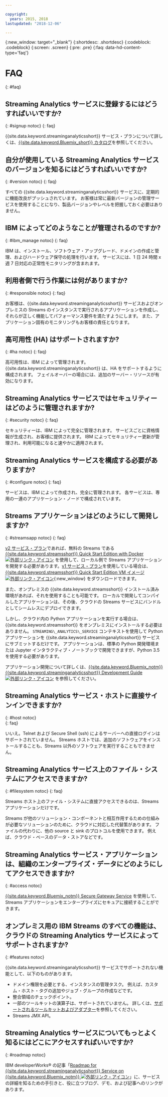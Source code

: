 ```yaml
---

copyright:
  years: 2015, 2018
lastupdated: "2018-12-06"

---
```


<!-- Attribute definitions -->
{:new_window: target="_blank"}
{:shortdesc: .shortdesc}
{:codeblock: .codeblock}
{:screen: .screen}
{:pre: .pre}
{:faq: data-hd-content-type='faq'}

# FAQ
{: #faq}

## Streaming Analytics サービスに登録するにはどうすればいいですか?
{: #signup notoc}
{: faq}  

{{site.data.keyword.streaminganalyticsshort}} サービス・プランについて詳しくは、[{{site.data.keyword.Bluemix_short}} カタログ](https://{DomainName}/catalog/services/streaming-analytics)を参照してください。

## 自分が使用している Streaming Analytics サービスのバージョンを知るにはどうすればいいですか?
{: #version notoc}
{: faq}   

すべての {{site.data.keyword.streaminganalyticsshort}} サービスに、定期的に機能改良がプッシュされています。 お客様は常に最新バージョンの管理サービスを使用することになり、製品バージョンやレベルを把握しておく必要はありません。

## IBM によってどのようなことが管理されるのですか?
{: #ibm_manage notoc}
{: faq}   

IBM は、インストール、ソフトウェア・アップグレード、ドメインの作成と管理、およびハードウェア保守の処理を行います。 サービスには、1 日 24 時間 x 週 7 日対応の正常性モニタリングが含まれます。


## 利用者側で行う作業には何がありますか?  
{: #responsible notoc}
{: faq}

お客様は、{{site.data.keyword.streaminganalyticsshort}} サービスおよびオンプレミスの Streams のインスタンスで実行されるアプリケーションを作成し、それらが正しく機能してパフォーマンス要件を満たすようにします。 また、アプリケーション固有のモニタリングもお客様の責任となります。

## 高可用性 (HA) はサポートされますか?
{: #ha notoc}
{: faq}

高可用性は、IBM によって管理されます。 {{site.data.keyword.streaminganalyticsshort}} は、HA をサポートするように構成されます。 フェイルオーバーの場合には、追加のサーバー・リソースが有効になります。

## Streaming Analytics サービスではセキュリティーはどのように管理されますか?
{: #security notoc}
{: faq}   

セキュリティーは、IBM によって完全に管理されます。 サービスごとに資格情報が生成され、お客様に提供されます。 IBM によってセキュリティー更新が管理され、利用可能になると速やかに適用されます。

## Streaming Analytics サービスを構成する必要がありますか?  
{: #configure notoc}
{: faq}

サービスは、IBM によって作成され、完全に管理されます。 各サービスは、専用の一連のアプリケーション・ノードで構成されています。

## Streams アプリケーションはどのようにして開発しますか?
{: #streamsapp notoc}
{: faq}

[v2 サービス・プラン](/docs/services/StreamingAnalytics/service_plans.html)であれば、無料の Streams である [{{site.data.keyword.streamsshort}} Quick Start Edition with Docker ![外部リンク・アイコン](../../icons/launch-glyph.svg "外部リンク・アイコン")](http://ibmstreams.github.io/streamsx.documentation/docs/4.3/qse-install-docker/) を使用して、ローカル側で Streams アプリケーションを開発する必要があります。[v1 サービス・プラン](/docs/services/StreamingAnalytics/service_plans.html)を使用している場合は、[{{site.data.keyword.streamsshort}} Quick Start Edition VM イメージ ![外部リンク・アイコン](../../icons/launch-glyph.svg "外部リンク・アイコン")](http://ibmstreams.github.io/streamsx.documentation/docs/4.3/qse-intro/){:new_window} をダウンロードできます。

また、オンプレミスの {{site.data.keyword.streamsshort}} インストール済み環境があれば、それを使用することも可能です。 ローカルで開発してコンパイルしたアプリケーションは、その後、クラウドの
Streams サービスにバンドルとしてシームレスにデプロイできます。

しかし、クラウド内の Python アプリケーションを実行する場合は、{{site.data.keyword.streamsshort}} をオンプレミスにインストールする必要はありません。 `STREAMING\_ANALYTICS\_SERVICE` コンテキストを使用して Python アプリケーションを {{site.data.keyword.streaminganalyticsshort}} サービスにサブミットするだけです。 アプリケーションは、標準の Python 開発環境または Jupyter インタラクティブ・ノートブックで開発できますが、Python 3.5 を使用する必要があります。

アプリケーション開発について詳しくは、[{{site.data.keyword.Bluemix_notm}} {{site.data.keyword.streaminganalyticsshort}} Development Guide ![外部リンク・アイコン](../../icons/launch-glyph.svg "外部リンク・アイコン")](https://developer.ibm.com/streamsdev/?p=16589&post_type=doc&preview=1&_ppp=7ad76a418b) を参照してください。

## Streaming Analytics サービス・ホストに直接サインインできますか?
{: #host notoc}  
{: faq}

いいえ。Telnet および Secure Shell (ssh) によるサーバーへの直接ログインはサポートされていません。 Streams ホストでは、追加のソフトウェアをインストールすることも、Streams 以外のソフトウェアを実行することもできません。

## Streaming Analytics サービス上のファイル・システムにアクセスできますか?
{: #filesystem notoc}
{: faq}   

Streams ホスト上のファイル・システムに直接アクセスできるのは、Streams アプリケーションだけです。

Streams が他のソリューション・コンポーネントと相互作用するための仕組みが必要なソリューションのために、クラウドに対応した代替策があります。 ファイルの代わりに、他の source と sink のプロトコルを使用できます。 例えば、クラウド・ベースのデータ・ストアなどです。

## Streaming Analytics サービス・アプリケーションは、組織のエンタープライズ・データにどのようにしてアクセスできますか?
{: #access notoc}  

[{{site.data.keyword.Bluemix_notm}} Secure Gateway Service](https://{DomainName}/catalog/services/secure-gateway) を使用して、Streams アプリケーションをエンタープライズにセキュアに接続することができます。

## オンプレミス用の IBM Streams のすべての機能は、クラウドの Streaming Analytics サービスによってサポートされますか?
{: #features notoc}

{{site.data.keyword.streaminganalyticsshort}} サービスでサポートされない機能として、以下のものがあります。

  - ドメイン権限を必要とする、インスタンスの管理タスク。 例えば、カスタム・ホスト・タグの追加やジョブ・グループの作成などです。
  - 整合領域のチェックポイント。
  - 一部のツールキットの演算子は、サポートされていません。 詳しくは、[サポートされるツールキットおよびアダプター](/docs/services/StreamingAnalytics/compatible_toolkits.html)を参照してください。
  - Streams JMX API。

## Streaming Analytics サービスについてもっとよく知るにはどこにアクセスすればいいですか?
{: #roadmap notoc}

IBM developerWorks® の記事「[Roadmap for {{site.data.keyword.streaminganalyticsshort}} Service on {{site.data.keyword.Bluemix_notm}} ![外部リンク・アイコン](../../icons/launch-glyph.svg "外部リンク・アイコン")](https://developer.ibm.com/streamsdev/docs/roadmap-for-streaming-analytics-service-on-bluemix/)」に、サービスの詳細を知るための手引きと、役に立つブログ、デモ、および記事へのリンクがあります。
